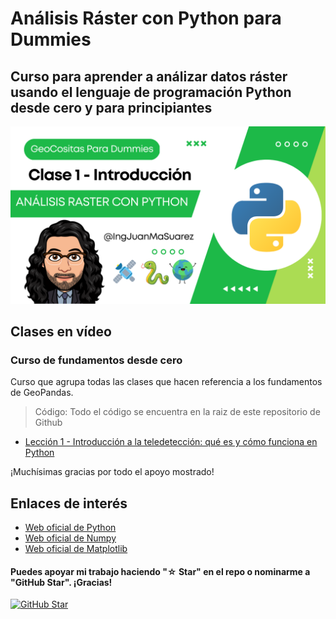 # Análisis Ráster con Python para Dummies

## Curso para aprender a análizar datos ráster usando el lenguaje de programación Python desde cero y para principiantes

![](./Imagenes/header.png)

## Clases en vídeo

### Curso de fundamentos desde cero

Curso que agrupa todas las clases que hacen referencia a los fundamentos de GeoPandas.

> Código: Todo el código se encuentra en la raiz de este repositorio de Github

* [Lección 1 - Introducción a la teledetección: qué es y cómo funciona en Python](https://youtu.be/TuIEF9gcMfI)

¡Muchísimas gracias por todo el apoyo mostrado!

## Enlaces de interés

* [Web oficial de Python](https://www.python.org/)
* [Web oficial de Numpy](https://numpy.org/)
* [Web oficial de Matplotlib](https://matplotlib.org/)

#### Puedes apoyar mi trabajo haciendo "☆ Star" en el repo o nominarme a "GitHub Star". ¡Gracias!

[![GitHub Star](https://img.shields.io/badge/GitHub-Nominar_a_star-yellow?style=for-the-badge&logo=github&logoColor=white&labelColor=101010)](https://stars.github.com/nominate/)
